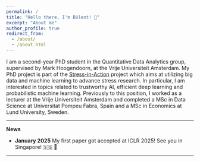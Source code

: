```yaml
---
permalink: /
title: "Hello there, I'm Bülent! 👋"
excerpt: "About me"
author_profile: true
redirect_from: 
  - /about/
  - /about.html
---
```


I am a second-year PhD student in the Quantitative Data Analytics group, supervised by Mark Hoogendoorn, at the Vrije Universiteit Amsterdam. My PhD project is part of the [Stress-in-Action](https://stress-in-action.nl/) project which aims at utilizing big data and machine learning to advance stress research. In particular, I am interested in topics
related to trustworthy AI, efficient deep learning and probabilistic machine learning. Previously to this position, I worked as a lecturer at the Vrije Universiteit Amsterdam and completed a MSc in Data Science at Universitat Pompeu Fabra, Spain and a MSc in Economics at Lund University, Sweden.

---

**News**

* **January 2025** My first paper got accepted at ICLR 2025! See you in Singapore! 🇸🇬 🎊


---
